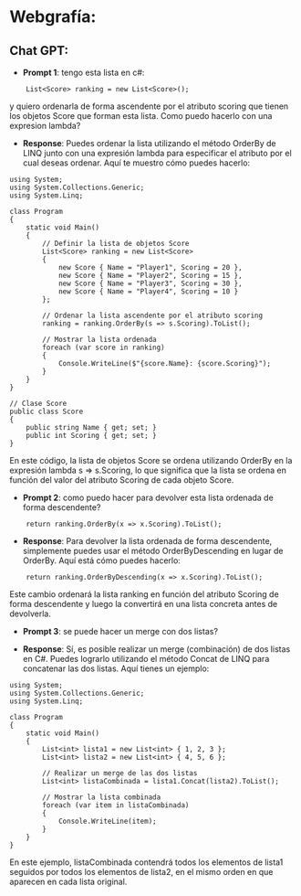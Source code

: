 # Webgrafía:

## Chat GPT:

- **Prompt 1**:
tengo esta lista en c#:
```
    List<Score> ranking = new List<Score>();
```
y quiero ordenarla de forma ascendente por el atributo scoring que tienen los objetos Score que forman esta lista. Como puedo hacerlo con una expresion lambda?

- **Response**:
Puedes ordenar la lista utilizando el método OrderBy de LINQ junto con una expresión lambda para especificar el atributo por el cual deseas ordenar. Aquí te muestro cómo puedes hacerlo:
```
using System;
using System.Collections.Generic;
using System.Linq;

class Program
{
    static void Main()
    {
        // Definir la lista de objetos Score
        List<Score> ranking = new List<Score>
        {
            new Score { Name = "Player1", Scoring = 20 },
            new Score { Name = "Player2", Scoring = 15 },
            new Score { Name = "Player3", Scoring = 30 },
            new Score { Name = "Player4", Scoring = 10 }
        };

        // Ordenar la lista ascendente por el atributo scoring
        ranking = ranking.OrderBy(s => s.Scoring).ToList();

        // Mostrar la lista ordenada
        foreach (var score in ranking)
        {
            Console.WriteLine($"{score.Name}: {score.Scoring}");
        }
    }
}

// Clase Score
public class Score
{
    public string Name { get; set; }
    public int Scoring { get; set; }
}
```
En este código, la lista de objetos Score se ordena utilizando OrderBy en la expresión lambda s => s.Scoring, lo que significa que la lista se ordena en función del valor del atributo Scoring de cada objeto Score.


- **Prompt 2**: 
como puedo hacer para devolver esta lista ordenada de forma descendente?
```
    return ranking.OrderBy(x => x.Scoring).ToList();
```
- **Response**: 
Para devolver la lista ordenada de forma descendente, simplemente puedes usar el método OrderByDescending en lugar de OrderBy. Aquí está cómo puedes hacerlo:
```
    return ranking.OrderByDescending(x => x.Scoring).ToList();
```
Este cambio ordenará la lista ranking en función del atributo Scoring de forma descendente y luego la convertirá en una lista concreta antes de devolverla.

- **Prompt 3**:
se puede hacer un merge con dos listas?

- **Response**:
Sí, es posible realizar un merge (combinación) de dos listas en C#. Puedes lograrlo utilizando el método Concat de LINQ para concatenar las dos listas. Aquí tienes un ejemplo:
```
using System;
using System.Collections.Generic;
using System.Linq;

class Program
{
    static void Main()
    {
        List<int> lista1 = new List<int> { 1, 2, 3 };
        List<int> lista2 = new List<int> { 4, 5, 6 };

        // Realizar un merge de las dos listas
        List<int> listaCombinada = lista1.Concat(lista2).ToList();

        // Mostrar la lista combinada
        foreach (var item in listaCombinada)
        {
            Console.WriteLine(item);
        }
    }
}
```
En este ejemplo, listaCombinada contendrá todos los elementos de lista1 seguidos por todos los elementos de lista2, en el mismo orden en que aparecen en cada lista original.
